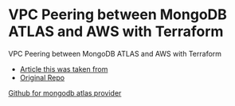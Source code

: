 # VPC Peering between MongoDB ATLAS and AWS with Terraform

VPC Peering between MongoDB ATLAS and AWS with Terraform

- [Article this was taken from](https://faun.pub/vpc-peering-between-mongodb-atlas-and-aws-with-terraform-a-complete-guide-e49e8c138e10)
- [Original Repo](https://github.com/rav94/atlas-aws-vpc-peering)

[Github for mongodb atlas provider](https://github.com/mongodb/terraform-provider-mongodbatlas)
